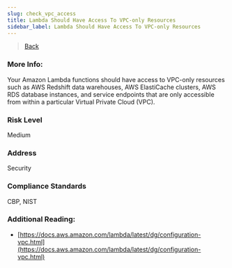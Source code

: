 ```yaml
---
slug: check_vpc_access
title: Lambda Should Have Access To VPC-only Resources
sidebar_label: Lambda Should Have Access To VPC-only Resources
---
```

> [Back](../../lambdamonitoring)

### More Info:
Your Amazon Lambda functions should have access to VPC-only resources such as AWS Redshift data warehouses, AWS ElastiCache clusters, AWS RDS database instances, and service endpoints that are only accessible from within a particular Virtual Private Cloud (VPC).

### Risk Level
Medium

### Address
Security

### Compliance Standards
CBP, NIST

### Additional Reading:
- [https://docs.aws.amazon.com/lambda/latest/dg/configuration-vpc.html](https://docs.aws.amazon.com/lambda/latest/dg/configuration-vpc.html) 


